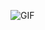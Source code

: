 ![GIF](https://media.giphy.com/media/4QxQgWZHbeYwM/giphy.gif)
<!---
ygeo5/ygeo5 is a ✨ special ✨ repository because its `README.md` (this file) appears on your GitHub profile.
You can click the Preview link to take a look at your changes.
--->
